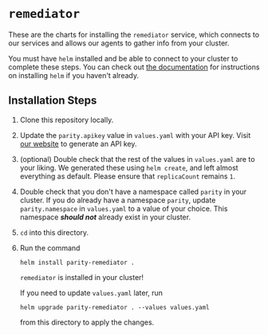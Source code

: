 # `remediator`

These are the charts for installing the `remediator` service, which connects to our services and allows our agents to gather info from your cluster.

You must have `helm` installed and be able to connect to your cluster to complete these steps. You can check out [the documentation](https://helm.sh/docs/intro/install/) for instructions on installing `helm` if you haven't already.

## Installation Steps

1. Clone this repository locally.

1. Update the `parity.apikey` value in `values.yaml` with your API key. Visit [our website](https://auth.tryparity.com/org/api_keys) to generate an API key.

1. (optional) Double check that the rest of the values in `values.yaml` are to your liking. We generated these using `helm create`, and left almost everything as default. Please ensure that `replicaCount` remains `1`.

1. Double check that you don't have a namespace called `parity` in your cluster. If you do already have a namespace `parity`, update `parity.namespace` in `values.yaml` to a value of your choice. This namespace ***should not*** already exist in your cluster.

1. `cd` into this directory.

1. Run the command

    ```
    helm install parity-remediator .
    ```

    `remediator` is installed in your cluster!

    If you need to update `values.yaml` later, run

    ```
    helm upgrade parity-remediator . --values values.yaml
    ```

    from this directory to apply the changes.